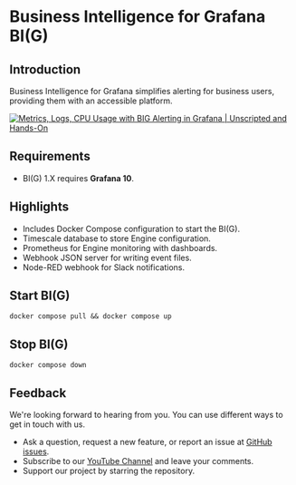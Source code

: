 # Business Intelligence for Grafana BI(G)

## Introduction

Business Intelligence for Grafana simplifies alerting for business users, providing them with an accessible platform.

[![Metrics, Logs, CPU Usage with BIG Alerting in Grafana | Unscripted and Hands-On](https://raw.githubusercontent.com/VolkovLabs/volkovlabs-bi-grafana/main/img/demo-1.6.0.png)](https://youtu.be/8UaY916PPXc)

## Requirements

- BI(G) 1.X requires **Grafana 10**.

## Highlights

- Includes Docker Compose configuration to start the BI(G).
- Timescale database to store Engine configuration.
- Prometheus for Engine monitoring with dashboards.
- Webhook JSON server for writing event files.
- Node-RED webhook for Slack notifications.

## Start BI(G)

```
docker compose pull && docker compose up
```

## Stop BI(G)

```
docker compose down
```

## Feedback

We're looking forward to hearing from you. You can use different ways to get in touch with us.

- Ask a question, request a new feature, or report an issue at [GitHub issues](https://github.com/volkovlabs/volkovlabs-bi-grafana/issues).
- Subscribe to our [YouTube Channel](https://www.youtube.com/@volkovlabs) and leave your comments.
- Support our project by starring the repository.
